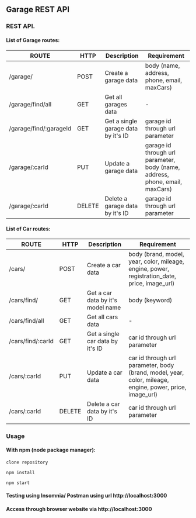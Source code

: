 ## Garage REST API

###  REST API.

#### List of Garage routes:

ROUTE  |  HTTP  | Description | Requirement
-------|--------|-------------|-------------
/garage/ | POST | Create a garage data | body (name, address, phone, email, maxCars)
/garage/find/all | GET | Get all garages data | -
/garage/find/:garageId | GET | Get a single garage data by it's ID | garage id through url parameter
/garage/:carId | PUT | Update a garage data | garage id through url parameter, body (name, address, phone, email, maxCars)
/garage/:carId | DELETE | Delete a garage data by it's ID | garage id through url parameter

#### List of Car routes:

ROUTE  |  HTTP  | Description | Requirement
-------|--------|-------------|-------------
/cars/ | POST | Create a car data | body (brand, model, year, color, mileage, engine, power, registration_date, price, image_url)
/cars/find/ | GET | Get a car data by it's model name | body (keyword)
/cars/find/all | GET | Get all cars data | -
/cars/find/:carId | GET | Get a single car data by it's ID | car id through url parameter
/cars/:carId | PUT | Update a car data | car id through url parameter, body (brand, model, year, color, mileage, engine, power, price, image_url)
/cars/:carId | DELETE | Delete a car data by it's ID | car id through url parameter


### Usage

#### With npm (node package manager):

```
clone repository

npm install

npm start

```

#### Testing using Insomnia/ Postman using url http://localhost:3000

#### Access through browser website via http://localhost:3000